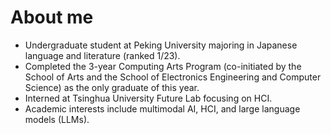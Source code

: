 
<span class='anchor' id='about-me'></span>

# About me

  - Undergraduate student at Peking University majoring in Japanese language and literature (ranked 1/23).
  - Completed the 3-year Computing Arts Program (co-initiated by the School of Arts and the School of Electronics Engineering and Computer Science) as the only graduate of this year.
  - Interned at Tsinghua University Future Lab focusing on HCI.
  - Academic interests include multimodal AI, HCI, and large language models (LLMs).

